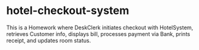 # hotel-checkout-system
This is a Homework where DeskClerk initiates checkout with HotelSystem, retrieves Customer info, displays bill, processes payment via Bank, prints receipt, and updates room status.
